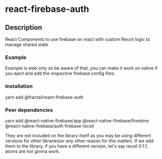 # react-firebase-auth

## Description

React Components to use firebase on react with custom Recoil logic to manage shared state

### Example

Example is web only so be aware of that, you can make it work on native if you eject and add the respective firebase config files.

### Installation

yarn add @fractal/react-firebase-auth

### Peer dependencies

yarn add @react-native-firebase/app @react-native-firebase/firestore @react-native-firebase/auth firebase recoil

They are not included on the library itself as you may be using different versions for other libraries(or any other reason for this matter). If we add them to the library, if you have a different version, let's say recoil 0.1.1, atoms are not gonna work.
